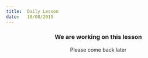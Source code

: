```yaml
---
title:  Daily Lesson
date:   18/08/2019
---
```


### <center>We are working on this lesson</center>
<center>Please come back later</center>